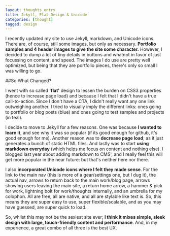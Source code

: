 ```yaml
---
layout: thoughts_entry
title: Jekyll, Flat Design & Unicode
categories: [thought]
tagged: design
---
```


I recently updated my site to use Jekyll, markdown, and Unicode icons. There are, of course, still some images, but only as necessary. **Portfolio samples and 4 header images to give the site some character.** However, I decided to dump a lot of tiny details in buttons and whatnot in favor of just focussing on content, and speed. The images I do use are pretty well optimized, but being that they are portfolio pieces, there's only so small I was willing to go.

##So What Changed?

I went with so called **'flat'** design to lessen the burden on CSS3 properties (hence to increase page load) and because I felt that I didn't have a true call-to-action. Since I don't have a CTA, I didn't really want any one link outweighing another. I tried to visually imply the different links: ones going to portfolio or blog posts (blue) and ones going to test samples and projects (in teal). 

I decide to move to Jekyll for a few reasons. One was because **I wanted to learn it**, and see why it was so popular (if its good enough for github, it's good enough for me). Another reason was to **decrease page load**; as it just generates a bunch of static HTML files. And lastly was to start **using markdown everyday** (which helps me focus on content and nothing else). I blogged last year about adding markdown to CMS', and I really feel this will get more popular in the near future: but that's neither here nor there.

I also **incorporated Unicode icons where I felt they made sense**. For the link to the main nav (this is more of a gear/settings one, but I dug it), the actual nav, arrows to return back to the main work/blog page, arrows showing users leaving the main site, a return home arrow, a hammer & pick for work, lightning bolt for work/thoughts internally, and an umbrella for my colophon. All are free, all are native, and all are stylable like text is. So, this means they are super easy to use, super flexible/scalable, and as you may have guessed, are super quick to load. 

So, whilst this may not be the sexiest site ever; **I think it mixes simple, sleek design with large, touch-friendly content and performance**. And, in my experience, a great combo of all three is the best UX. 